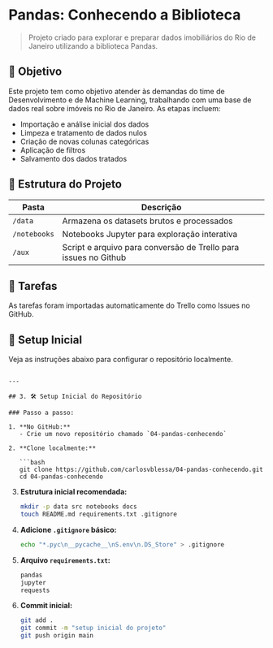 # Pandas: Conhecendo a Biblioteca

> Projeto criado para explorar e preparar dados imobiliários do Rio de Janeiro utilizando a biblioteca Pandas.

## 🎯 Objetivo

Este projeto tem como objetivo atender às demandas do time de Desenvolvimento e de Machine Learning, trabalhando com uma base de dados real sobre imóveis no Rio de Janeiro. As etapas incluem:

- Importação e análise inicial dos dados
- Limpeza e tratamento de dados nulos
- Criação de novas colunas categóricas
- Aplicação de filtros
- Salvamento dos dados tratados

## 🧩 Estrutura do Projeto

| Pasta | Descrição |
|-------|-----------|
| `/data` | Armazena os datasets brutos e processados |
| `/notebooks` | Notebooks Jupyter para exploração interativa |
| `/aux` | Script e arquivo para conversão de Trello para issues no Github |

## 📌 Tarefas

As tarefas foram importadas automaticamente do Trello como Issues no GitHub.

## 🚀 Setup Inicial

Veja as instruções abaixo para configurar o repositório localmente.
```

---

## 3. 🛠️ Setup Inicial do Repositório

### Passo a passo:

1. **No GitHub:**
   - Crie um novo repositório chamado `04-pandas-conhecendo`

2. **Clone localmente:**

   ```bash
   git clone https://github.com/carlosvblessa/04-pandas-conhecendo.git
   cd 04-pandas-conhecendo
   ```

3. **Estrutura inicial recomendada:**

   ```bash
   mkdir -p data src notebooks docs
   touch README.md requirements.txt .gitignore
   ```

4. **Adicione `.gitignore` básico:**

   ```bash
   echo "*.pyc\n__pycache__\nS.env\n.DS_Store" > .gitignore
   ```

5. **Arquivo `requirements.txt`:**

   ```txt
   pandas
   jupyter
   requests
   ```

6. **Commit inicial:**

   ```bash
   git add .
   git commit -m "setup inicial do projeto"
   git push origin main
   ```

